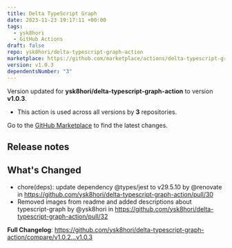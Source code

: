 ```yaml
---
title: Delta TypeScript Graph
date: 2023-11-23 19:17:11 +00:00
tags:
  - ysk8hori
  - GitHub Actions
draft: false
repo: ysk8hori/delta-typescript-graph-action
marketplace: https://github.com/marketplace/actions/delta-typescript-graph
version: v1.0.3
dependentsNumber: "3"
---
```



Version updated for **ysk8hori/delta-typescript-graph-action** to version **v1.0.3**.
- This action is used across all versions by **3** repositories.

Go to the [GitHub Marketplace](https://github.com/marketplace/actions/delta-typescript-graph) to find the latest changes.

## Release notes

## What's Changed
* chore(deps): update dependency @types/jest to v29.5.10 by @renovate in https://github.com/ysk8hori/delta-typescript-graph-action/pull/30
* Removed images from readme and added descriptions about typescript-graph by @ysk8hori in https://github.com/ysk8hori/delta-typescript-graph-action/pull/32

**Full Changelog**: https://github.com/ysk8hori/delta-typescript-graph-action/compare/v1.0.2...v1.0.3
